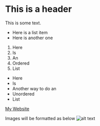 # This is a header

This is some text.

* Here is a list item
* Here is another one

1. Here 
2. Is
3. An
4. Ordered
5. List

- Here 
- Is
- Another way to do an
- Unordered
- List

[My Website](https://zakeriya-mohamed-t1-a2.vercel.app/)

Images will be formatted as below
![alt text](image.jpg)
